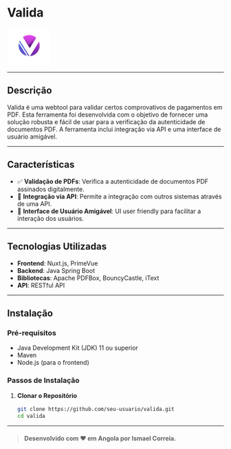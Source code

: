 # Valida 
<img src="logo.png" width="100" style="display: inline" alt="logo"/>

___
## Descrição

Valida é uma webtool para validar certos comprovativos de pagamentos em PDF. Esta ferramenta foi desenvolvida com o objetivo de fornecer uma solução robusta e fácil de usar para a verificação da autenticidade de documentos PDF. A ferramenta inclui integração via API e uma interface de usuário amigável.

___
## Características

- ✅ **Validação de PDFs**: Verifica a autenticidade de documentos PDF assinados digitalmente.
- 🔗 **Integração via API**: Permite a integração com outros sistemas através de uma API.
- 🌟 **Interface de Usuário Amigável**: UI user friendly para facilitar a interação dos usuários.

___
## Tecnologias Utilizadas

- **Frontend**: Nuxt.js, PrimeVue
- **Backend**: Java Spring Boot
- **Bibliotecas**: Apache PDFBox, BouncyCastle, iText
- **API**: RESTful API
___
## Instalação

### Pré-requisitos

- Java Development Kit (JDK) 11 ou superior
- Maven
- Node.js (para o frontend)

### Passos de Instalação

1. **Clonar o Repositório**

   ```bash
   git clone https://github.com/seu-usuario/valida.git
   cd valida
___
> #### Desenvolvido com ❤️ em Angola por Ismael Correia.



